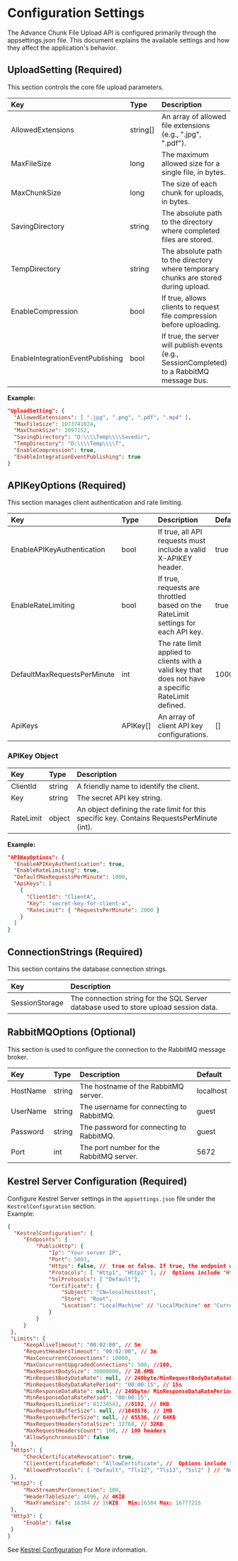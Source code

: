 # **Configuration Settings**

The Advance Chunk File Upload API is configured primarily through the appsettings.json file. This document explains the available settings and how they affect the application's behavior.

## **UploadSetting** (Required)

This section controls the core file upload parameters.

| Key | Type | Description | Default |
| :---- | :---- | :---- | :---- |
| AllowedExtensions | string\[\] | An array of allowed file extensions (e.g., ".jpg", ".pdf"). | N/A |
| MaxFileSize | long | The maximum allowed size for a single file, in bytes. | 1000000000 (1 GB) |
| MaxChunkSize | long | The size of each chunk for uploads, in bytes. | 2097152 (2 MB) |
| SavingDirectory | string | The absolute path to the directory where completed files are stored. | N/A |
| TempDirectory | string | The absolute path to the directory where temporary chunks are stored during upload. | N/A |
| EnableCompression | bool | If true, allows clients to request file compression before uploading. | true |
| EnableIntegrationEventPublishing | bool | If true, the server will publish events (e.g., SessionCompleted) to a RabbitMQ message bus. | true |

**Example:**
```json
"UploadSetting": {  
  "AllowedExtensions": [ ".jpg", ".png", ".pdf", ".mp4" ],  
  "MaxFileSize": 1073741824,  
  "MaxChunkSize": 2097152,  
  "SavingDirectory": "D:\\\\Temp\\\\Savedir",  
  "TempDirectory": "D:\\\\Temp\\\\T",  
  "EnableCompression": true,  
  "EnableIntegrationEventPublishing": true  
}
```
## **APIKeyOptions** (Required)

This section manages client authentication and rate limiting.

| Key | Type | Description | Default |
| :---- | :---- | :---- | :---- |
| EnableAPIKeyAuthentication | bool | If true, all API requests must include a valid X-APIKEY header. | true |
| EnableRateLimiting | bool | If true, requests are throttled based on the RateLimit settings for each API key. | true |
| DefaultMaxRequestsPerMinute | int | The rate limit applied to clients with a valid key that does not have a specific RateLimit defined. | 1000 |
| ApiKeys | APIKey\[\] | An array of client API key configurations. | \[\] |

### **APIKey Object** 

| Key | Type | Description |
| :---- | :---- | :---- |
| ClientId | string | A friendly name to identify the client. |
| Key | string | The secret API key string. |
| RateLimit | object | An object defining the rate limit for this specific key. Contains RequestsPerMinute (int). |

**Example:**
```json
"APIKeyOptions": {  
  "EnableAPIKeyAuthentication": true,  
  "EnableRateLimiting": true,  
  "DefaultMaxRequestsPerMinute": 1000,  
  "ApiKeys": [  
    {  
      "ClientId": "ClientA",  
      "Key": "secret-key-for-client-a",  
      "RateLimit": { "RequestsPerMinute": 2000 }  
    }  
  ]  
}
```
## **ConnectionStrings** (Required)

This section contains the database connection strings.

| Key | Description |
| :---- | :---- |
| SessionStorage | The connection string for the SQL Server database used to store upload session data. |

## **RabbitMQOptions** (Optional)

This section is used to configure the connection to the RabbitMQ message broker.

| Key | Type | Description | Default |
| :---- | :---- | :---- | :---- |
| HostName | string | The hostname of the RabbitMQ server. | localhost |
| UserName | string | The username for connecting to RabbitMQ. | guest |
| Password | string | The password for connecting to RabbitMQ. | guest |
| Port | int | The port number for the RabbitMQ server. | 5672 |

## **Kestrel Server Configuration** (Required) 
  Configure Kestrel Server settings in the `appsettings.json` file under the `KestrelConfiguration` section.  
   Example: 
   ```json
   {
     "KestrelConfiguration": {
        "Endpoints": {
            "PublicHttp": {
                "Ip": "Your server IP",
                "Port": 5003,
                "Https": false, //  true or false. If true, the endpoint will use HTTPS.
                "Protocols": [ "Http1", "Http2" ], //  Options include "Http1", "Http2" "Http3".
                "SslProtocols": [ "Default"],
                "Certificate": {
                    "Subject": "CN=localhosttest",
                    "Store": "Root",
                    "Location": "LocalMachine" // "LocalMachine" or "CurrentUser".
                }
            }
        }
    },
    "Limits": {
        "KeepAliveTimeout": "00:02:00", // 5m
        "RequestHeadersTimeout": "00:02:00", // 3m
        "MaxConcurrentConnections": 10000,
        "MaxConcurrentUpgradedConnections": 500, //100,
        "MaxRequestBodySize": 30000000, // 28.6MB
        "MinRequestBodyDataRate": null, // 240byte/MinRequestBodyDataRatePeriod
        "MinRequestBodyDataRatePeriod": "00:00:15", // 15s
        "MinResponseDataRate": null, // 240byte/ MinResponseDataRatePeriod
        "MinResponseDataRatePeriod": "00:00:15",
        "MaxRequestLineSize": 81234543, //8192, // 8KB
        "MaxRequestBufferSize": null, //1048576, // 1MB
        "MaxResponseBufferSize": null, // 65536, // 64KB
        "MaxRequestHeadersTotalSize": 32768, // 32KB
        "MaxRequestHeadersCount": 100, // 100 headers
        "AllowSynchronousIO": false
    },
    "Https": {
        "CheckCertificateRevocation": true,
        "ClientCertificateMode": "AllowCertificate", //  Options include "NoCertificate", "AllowCertificate", and "RequireCertificate".
        "AllowedProtocols": [ "Default", "Tls12", "Tls13", "Ssl2" ] // "None", "Ssl2", "Ssl3", "Tls","Default","Tls11","Tls12", "Tls13"
    },
    "Http2": {
        "MaxStreamsPerConnection": 100,
        "HeaderTableSize": 4096, // 4KIB
        "MaxFrameSize": 16384 // 16KIB   Min:16384 Max: 16777215
    },
    "Http3": {
        "Enable": false
    }
   }
   ```
   See [Kestrel Configuration](http://185.227.109.88:80/api/AdvanceFileUpload.API.KestrelConfiguration.html) For More information.
